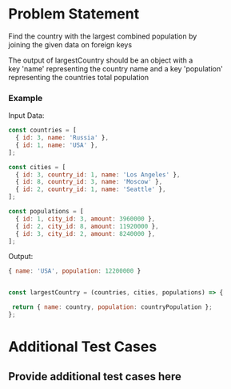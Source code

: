 # Problem Statement
Find the country with the largest combined population by   
joining the given data on foreign keys

The output of largestCountry should be an object with a   
key 'name' representing the country name and a key 'population'   
representing the countries total population   

 ### Example   

 Input Data:
 ```js   
 const countries = [
   { id: 3, name: 'Russia' },
   { id: 1, name: 'USA' },
 ];

 const cities = [
   { id: 3, country_id: 1, name: 'Los Angeles' },
   { id: 8, country_id: 3, name: 'Moscow' },
   { id: 2, country_id: 1, name: 'Seattle' },
 ];

 const populations = [
   { id: 1, city_id: 3, amount: 3960000 },
   { id: 2, city_id: 8, amount: 11920000 },
   { id: 3, city_id: 2, amount: 8240000 },
 ];
```

 Output:   
 ```js
 { name: 'USA', population: 12200000 }


const largestCountry = (countries, cities, populations) => {

  return { name: country, population: countryPopulation };
};

```

# Additional Test Cases

## Provide additional test cases here
